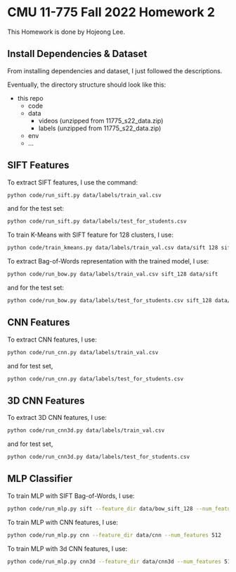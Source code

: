 # CMU 11-775 Fall 2022 Homework 2

This Homework is done by Hojeong Lee.

## Install Dependencies & Dataset

From installing dependencies and dataset, I just followed the descriptions.

Eventually, the directory structure should look like this:

* this repo
  * code
  * data
    * videos (unzipped from 11775_s22_data.zip)
    * labels (unzipped from 11775_s22_data.zip)
  * env
  * ...


## SIFT Features

To extract SIFT features, I use the command:

```bash
python code/run_sift.py data/labels/train_val.csv
```

and for the test set:

```bash
python code/run_sift.py data/labels/test_for_students.csv
```



To train K-Means with SIFT feature for 128 clusters, I use:

```bash
python code/train_kmeans.py data/labels/train_val.csv data/sift 128 sift_128
```



To extract Bag-of-Words representation with the trained model, I use:

```bash
python code/run_bow.py data/labels/train_val.csv sift_128 data/sift
```

and for the test set:

```bash
python code/run_bow.py data/labels/test_for_students.csv sift_128 data/sift
```


## CNN Features

To extract CNN features, I use:

```bash
python code/run_cnn.py data/labels/train_val.csv
```

and for test set,

```bash
python code/run_cnn.py data/labels/test_for_students.csv
```

## 3D CNN Features

To extract 3D CNN features, I use:

```bash
python code/run_cnn3d.py data/labels/train_val.csv
```

and for test set,

```bash
python code/run_cnn3d.py data/labels/test_for_students.csv
```


## MLP Classifier


To train MLP with SIFT Bag-of-Words, I use:

```bash
python code/run_mlp.py sift --feature_dir data/bow_sift_128 --num_features 128
```

To train MLP with CNN features, I use:

```bash
python code/run_mlp.py cnn --feature_dir data/cnn --num_features 512
```

To train MLP with 3d CNN features, I use:

```bash
python code/run_mlp.py cnn3d --feature_dir data/cnn3d --num_features 512
```